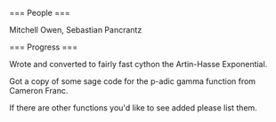 === People ===

Mitchell Owen, Sebastian Pancrantz

=== Progress ===

Wrote and converted to fairly fast cython the Artin-Hasse Exponential.

Got a copy of some sage code for the p-adic gamma function from Cameron Franc.

If there are other functions you'd like to see added please list them.
